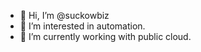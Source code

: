 - 👋 Hi, I’m @suckowbiz
- 👀 I’m interested in automation.
- 🌱 I’m currently working with public cloud.

<!---
suckowbiz/suckowbiz is a ✨ special ✨ repository because its `README.md` (this file) appears on your GitHub profile.
You can click the Preview link to take a look at your changes.
--->
